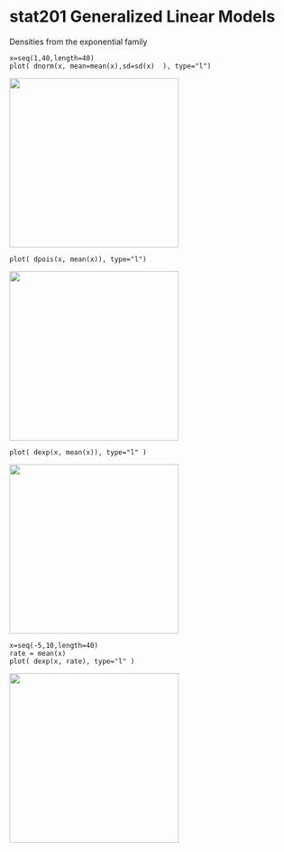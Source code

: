 # stat201 Generalized Linear Models

Densities from the exponential family
```
x=seq(1,40,length=40)
plot( dnorm(x, mean=mean(x),sd=sd(x)  ), type="l")
```
<img src="../../blob/main/images/normal_density.png" width="300" height="300">

```
plot( dpois(x, mean(x)), type="l")
```
<img src="../../blob/main/images/poisson_density.png" width="300" height="300">

```
plot( dexp(x, mean(x)), type="l" )
```
<img src="../../blob/main/images/exponential_density_20.png" width="300" height="300">

```
x=seq(-5,10,length=40)
rate = mean(x)
plot( dexp(x, rate), type="l" )
```
<img src="../../blob/main/images/images/exponential_density_7.png" width="300" height="300">
